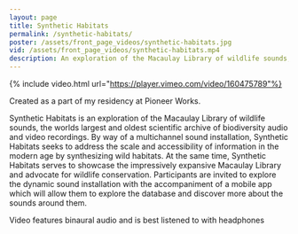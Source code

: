 ```yaml
---
layout: page
title: Synthetic Habitats
permalink: /synthetic-habitats/
poster: /assets/front_page_videos/synthetic-habitats.jpg
vid: /assets/front_page_videos/synthetic-habitats.mp4
description: An exploration of the Macaulay Library of wildlife sounds, the worlds largest and oldest scientific archive of biodiversity audio and video recordings.
---
```

{% include video.html url="https://player.vimeo.com/video/160475789"%}

Created as a part of my residency at Pioneer Works.

Synthetic Habitats is an exploration of the Macaulay Library of wildlife sounds, the worlds largest and oldest scientific archive of biodiversity audio and video recordings. By way of a multichannel sound installation, Synthetic Habitats seeks to address the scale and accessibility of information in the modern age by synthesizing wild habitats. At the same time, Synthetic Habitats serves to showcase the impressively expansive Macaulay Library and advocate for wildlife conservation. Participants are invited to explore the dynamic sound installation with the accompaniment of a mobile app which will allow them to explore the database and discover more about the sounds around them.

Video features binaural audio and is best listened to with headphones